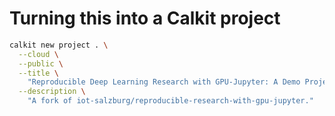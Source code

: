 # Turning this into a Calkit project

```sh
calkit new project . \
  --cloud \
  --public \
  --title \
    "Reproducible Deep Learning Research with GPU-Jupyter: A Demo Project" \
  --description \
    "A fork of iot-salzburg/reproducible-research-with-gpu-jupyter."
```
